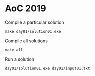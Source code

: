 # AoC 2019

Compile a particular solution
```
make day01/solution01.exe
```

Compile all solutions
```
make all
```

Run a solution
```
day01/solution01.exe day01/input01.txt
```
